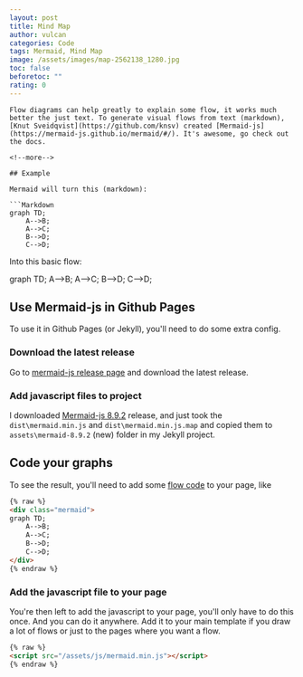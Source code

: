 ```yaml
---
layout: post
title: Mind Map
author: vulcan
categories: Code
tags: Mermaid, Mind Map
image: /assets/images/map-2562138_1280.jpg
toc: false
beforetoc: ""
rating: 0
---
```

```
Flow diagrams can help greatly to explain some flow, it works much better the just text. To generate visual flows from text (markdown), [Knut Sveidqvist](https://github.com/knsv) created [Mermaid-js](https://mermaid-js.github.io/mermaid/#/). It's awesome, go check out the docs.

<!--more-->

## Example

Mermaid will turn this (markdown):

```Markdown
graph TD;
    A-->B;
    A-->C;
    B-->D;
    C-->D;
```

Into this basic flow:

<div class="mermaid">
graph TD;
    A-->B;
    A-->C;
    B-->D;
    C-->D;
</div>

## Use Mermaid-js in Github Pages

To use it in Github Pages (or Jekyll), you'll need to do some extra config.

### Download the latest release

Go to [mermaid-js release page](https://github.com/mermaid-js/mermaid/releases) and download the latest release.

### Add javascript files to project

I downloaded [Mermaid-js 8.9.2](https://github.com/mermaid-js/mermaid/releases/tag/8.9.2) release, and just took the `dist\mermaid.min.js` and `dist\mermaid.min.js.map` and copied them to `assets\mermaid-8.9.2` (new) folder in my Jekyll project.

## Code your graphs

To see the result, you'll need to add some [flow code](https://mermaid-js.github.io/mermaid/#/n00b-syntaxReference) to your page, like

```Markdown
{% raw %}
<div class="mermaid">
graph TD;
    A-->B;
    A-->C;
    B-->D;
    C-->D;
</div>
{% endraw %}
```

### Add the javascript file to your page

You're then left to add the javascript to your page, you'll only have to do this once. And you can do it anywhere. Add it to your main template if you draw a lot of flows or just to the pages where you want a flow.

```Markdown
{% raw %}
<script src="/assets/js/mermaid.min.js"></script>
{% endraw %}
```

<script src="{{ "/assets/js/mermaid.min.js" | relative_url }}"></script>
```
